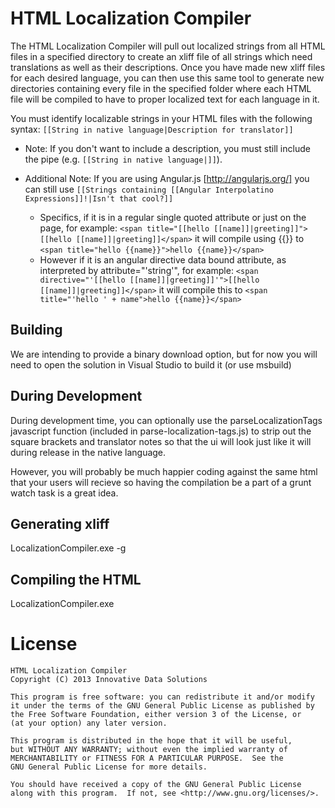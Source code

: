 HTML Localization Compiler
=====================
The HTML Localization Compiler will pull out localized strings from all HTML files in a specified directory to create an xliff file of all strings which need translations as well as their descriptions. Once you have made new xliff files for each desired language, you can then use this same tool to generate new directories containing every file in the specified folder where each HTML file will be compiled to have to proper localized text for each language in it.

You must identify localizable strings in your HTML files with the following syntax: `[[String in native language|Description for translator]]`

* Note: If you don't want to include a description, you must still include the pipe (e.g. `[[String in native language|]]`).

* Additional Note: If you are using Angular.js [http://angularjs.org/] you can still use `[[Strings containing [[Angular Interpolatino Expressions]]!|Isn't that cool?]]`
	* Specifics, if it is in a regular single quoted attribute or just on the page, for example: `<span title="[[hello [[name]]|greeting]]">[[hello [[name]]|greeting]]</span>` it will compile using {{}} to `<span title="hello {{name}}">hello {{name}}</span>`
	* However if it is an angular directive data bound attribute, as interpreted by attribute="'string'", for example: `<span directive="'[[hello [[name]]|greeting]]'">[[hello [[name]]|greeting]]</span>` it will compile this to `<span title="'hello ' + name">hello {{name}}</span>`

Building
--------
We are intending to provide a binary download option, but for now you will need to open the solution in Visual Studio to build it (or use msbuild)

During Development
--------
During development time, you can optionally use the parseLocalizationTags javascript function (included in parse-localization-tags.js) to strip out the square brackets and translator notes so that the ui will look just like it will during release in the native language.

However, you will probably be much happier coding against the same html that your users will recieve so having the compilation be a part of a grunt watch task is a great idea.

Generating xliff
--------
LocalizationCompiler.exe -g <website directory> <output file name>

Compiling the HTML
--------
LocalizationCompiler.exe <directory containing xliff files> <website directory> <output directory>

License
=======

	HTML Localization Compiler
    Copyright (C) 2013 Innovative Data Solutions

    This program is free software: you can redistribute it and/or modify
    it under the terms of the GNU General Public License as published by
    the Free Software Foundation, either version 3 of the License, or
    (at your option) any later version.

    This program is distributed in the hope that it will be useful,
    but WITHOUT ANY WARRANTY; without even the implied warranty of
    MERCHANTABILITY or FITNESS FOR A PARTICULAR PURPOSE.  See the
    GNU General Public License for more details.

    You should have received a copy of the GNU General Public License
    along with this program.  If not, see <http://www.gnu.org/licenses/>.

